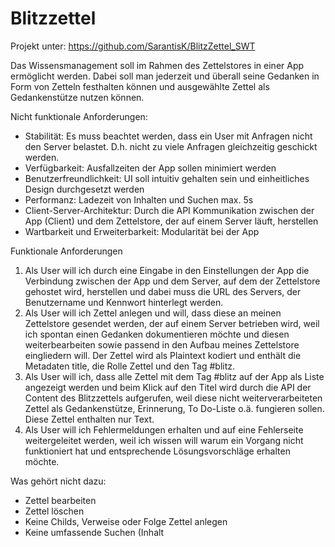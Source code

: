 # Blitzzettel

Projekt unter: https://github.com/SarantisK/BlitzZettel_SWT

Das Wissensmanagement soll im Rahmen des Zettelstores in einer App ermöglicht werden. Dabei soll man
jederzeit und überall seine Gedanken in Form von Zetteln festhalten können und ausgewählte 
Zettel als Gedankenstütze nutzen können.

Nicht funktionale Anforderungen:
- Stabilität: Es muss beachtet werden, dass ein User mit Anfragen nicht den Server belastet. D.h. nicht zu viele Anfragen gleichzeitig geschickt werden.
- Verfügbarkeit: Ausfallzeiten der App sollen minimiert werden
- Benutzerfreundlichkeit: UI soll intuitiv gehalten sein und einheitliches Design durchgesetzt werden
- Performanz: Ladezeit von Inhalten und Suchen max. 5s
- Client-Server-Architektur: Durch die API Kommunikation zwischen der App (Client) und dem Zettelstore, der auf einem Server läuft, herstellen
- Wartbarkeit und Erweiterbarkeit: Modularität bei der App
  
Funktionale Anforderungen
1. Als User will ich durch eine Eingabe in den Einstellungen der App die Verbindung zwischen der App und dem Server, auf dem der Zettelstore gehostet wird, herstellen und dabei muss die URL des Servers, der Benutzername und Kennwort hinterlegt werden.
2. Als User will ich Zettel anlegen und will, dass diese an meinen Zettelstore gesendet werden, der auf einem Server betrieben wird, weil ich spontan einen Gedanken dokumentieren möchte und diesen weiterbearbeiten sowie passend in den Aufbau meines Zettelstore eingliedern will. Der Zettel wird als Plaintext kodiert und enthält die Metadaten title, die Rolle Zettel und den Tag #blitz.
3. Als User will ich, dass alle Zettel mit dem Tag #blitz auf der App als Liste angezeigt werden und beim Klick auf den Titel wird durch die API der Content des Blitzzettels aufgerufen, weil diese nicht weiterverarbeiteten Zettel als Gedankenstütze, Erinnerung, To Do-Liste o.ä. fungieren sollen. Diese Zettel enthalten nur Text.
4. Als User will ich Fehlermeldungen erhalten und auf eine Fehlerseite weitergeleitet werden, weil ich wissen will warum ein Vorgang nicht funktioniert hat und entsprechende Lösungsvorschläge erhalten möchte.
   
Was gehört nicht dazu:
- Zettel bearbeiten
- Zettel löschen
- Keine Childs, Verweise oder Folge Zettel anlegen
- Keine umfassende Suchen (Inhalt
